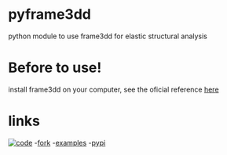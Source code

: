 # pyframe3dd

python module to use frame3dd for elastic structural analysis

# Before to use!

install frame3dd on your computer, see the oficial reference 
[here](http://svn.code.sourceforge.net/p/frame3dd/code/trunk/doc/Frame3DD-manual.html#installrun)

# links

[![code](https://img.shields.io/badge/-code-green)](https://github.com/Saul11235/pyframe3dd)
-[fork](https://github.com/Saul11235/pyframe3dd/fork)
-[examples](https://github.com/Saul11235/pyframe3dd/tree/master/examples)
-[pypi](https://pypi.org/project/pyframe3dd/)
